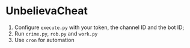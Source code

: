 # UnbelievaCheat

1. Configure `execute.py` with your token, the channel ID and the bot ID;
2. Run `crime.py`, `rob.py` and `work.py`
3. Use `cron` for automation
